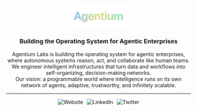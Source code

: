 <p align="center" float="left">
  <img alt="Agentium Labs Logo" src="https://github.com/Agentium-AI/.github/blob/main/logo/image.png" width="35%"/>
</p>

<h3 align="center">Building the Operating System for Agentic Enterprises</h3>

<p align="center">
  Agentium Labs is building the operating system for agentic enterprises, where autonomous systems reason, act, and collaborate like human teams.<br>
  We engineer intelligent infrastructures that turn data and workflows into self-organizing, decision-making networks.<br>
  Our vision: a programmable world where intelligence runs on its own network of agents, adaptive, trustworthy, and infinitely scalable.
</p>

---

<div align="center" style="display:flex;gap:10px;justify-content:center;">
  <a href="https://agentiumlabs.codes" target="_blank" style="text-decoration:none;">
    <img src="https://img.shields.io/badge/Website-Agentiumlabs.codes-111111?style=for-the-badge&logo=vercel&logoColor=white" alt="Website"/>
  </a>
  <a href="https://www.linkedin.com/company/agentium-labs/?viewAsMember=true" target="_blank" style="text-decoration:none;">
    <img src="https://img.shields.io/badge/LinkedIn-Agentium%20Labs-0077B5?style=for-the-badge&logo=linkedin&logoColor=white" alt="LinkedIn"/>
  </a>
  <a href="https://x.com/agentiumlabs" target="_blank" style="text-decoration:none;">
    <img src="https://img.shields.io/badge/X/Twitter-000000?style=for-the-badge&logo=x&logoColor=white" alt="Twitter"/>
  </a>
</div>

